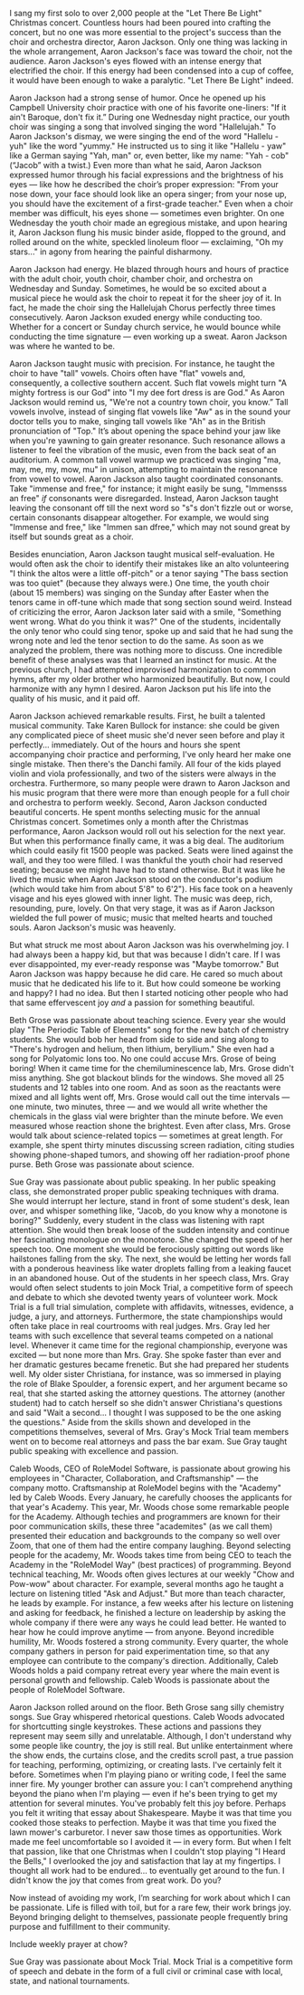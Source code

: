 
I sang my first solo to over 2,000 people at the "Let There Be Light" Christmas concert. Countless hours had been poured into crafting the concert, but no one was more essential to the project's success than the choir and orchestra director, Aaron Jackson. Only one thing was lacking in the whole arrangement, Aaron Jackson's face was toward the choir, not the audience. Aaron Jackson's eyes flowed with an intense energy that electrified the choir. If this energy had been condensed into a cup of coffee, it would have been enough to wake a paralytic. "Let There Be Light" indeed.

Aaron Jackson had a strong sense of humor. Once he opened up his Campbell University choir practice with one of his favorite one-liners: "If it ain't Baroque, don't fix it.” During one Wednesday night practice, our youth choir was singing a song that involved singing the word "Hallelujah." To Aaron Jackson's dismay, we were singing the end of the word "Hallelu - yuh" like the word "yummy." He instructed us to sing it like "Hallelu - yaw" like a German saying "Yah, man" or, even better, like my name: "Yah - cob" (“Jacob” with a twist.) Even more than what he said, Aaron Jackson expressed humor through his facial expressions and the brightness of his eyes — like how he described the choir’s proper expression: "From your nose down, your face should look like an opera singer; from your nose up, you should have the excitement of a first-grade teacher." Even when a choir member was difficult, his eyes shone — sometimes even brighter. On one Wednesday the youth choir made an egregious mistake, and upon hearing it, Aaron Jackson flung his music binder aside, flopped to the ground, and rolled around on the white, speckled linoleum floor — exclaiming, "Oh my stars..." in agony from hearing the painful disharmony.

Aaron Jackson had energy. He blazed through hours and hours of practice with the adult choir, youth choir, chamber choir, and orchestra on Wednesday and Sunday. Sometimes, he would be so excited about a musical piece he would ask the choir to repeat it for the sheer joy of it. In fact, he made the choir sing the Hallelujah Chorus perfectly three times consecutively. Aaron Jackson exuded energy while conducting too. Whether for a concert or Sunday church service, he would bounce while conducting the time signature — even working up a sweat. Aaron Jackson was where he wanted to be.

Aaron Jackson taught music with precision. For instance, he taught the choir to have "tall" vowels. Choirs often have "flat" vowels and, consequently, a collective southern accent. Such flat vowels might turn "A mighty fortress is our God" into "I my dee fort dress is are God." As Aaron Jackson would remind us, "We're not a country town choir, you know.” Tall vowels involve, instead of singing flat vowels like "Aw" as in the sound your doctor tells you to make, singing tall vowels like "Ah" as in the British pronunciation of "Top." It’s about opening the space behind your jaw like when you're yawning to gain greater resonance. Such resonance allows a listener to feel the vibration of the music, even from the back seat of an auditorium. A common tall vowel warmup we practiced was singing "ma, may, me, my, mow, mu" in unison, attempting to maintain the resonance from vowel to vowel. Aaron Jackson also taught coordinated consonants. Take "immense and free," for instance; it might easily be sung, "Immensss an free" _if_ consonants were disregarded. Instead, Aaron Jackson taught leaving the consonant off till the next word so "s"s don't fizzle out or worse, certain consonants disappear altogether. For example, we would sing "Immense and free," like "Immen san dfree," which may not sound great by itself but sounds great as a choir.

Besides enunciation, Aaron Jackson taught musical self-evaluation. He would often ask the choir to identify their mistakes like an alto volunteering "I think the altos were a little off-pitch" or a tenor saying "The bass section was too quiet" (because they always were.) One time, the youth choir (about 15 members) was singing on the Sunday after Easter when the tenors came in off-tune which made that song section sound weird. Instead of criticizing the error, Aaron Jackson later said with a smile, "Something went wrong. What do you think it was?" One of the students, incidentally the only tenor who could sing tenor, spoke up and said that he had sung the wrong note and led the tenor section to do the same. As soon as we analyzed the problem, there was nothing more to discuss. One incredible benefit of these analyses was that I learned an instinct for music. At the previous church, I had attempted improvised harmonization to common hymns, after my older brother who harmonized beautifully. But now, I could harmonize with any hymn I desired. Aaron Jackson put his life into the quality of his music, and it paid off.

Aaron Jackson achieved remarkable results. First, he built a talented musical community. Take Karen Bullock for instance: she could be given any complicated piece of sheet music she'd never seen before and play it perfectly... immediately. Out of the hours and hours she spent accompanying choir practice and performing, I've only heard her make one single mistake. Then there's the Danchi family. All four of the kids played violin and viola professionally, and two of the sisters were always in the orchestra. Furthermore, so many people were drawn to Aaron Jackson and his music program that there were more than enough people for a full choir and orchestra to perform weekly. Second, Aaron Jackson conducted beautiful concerts. He spent months selecting music for the annual Christmas concert. Sometimes only a month after the Christmas performance, Aaron Jackson would roll out his selection for the next year. But when this performance finally came, it was a big deal. The auditorium which could easily fit 1500 people was packed. Seats were lined against the wall, and they too were filled. I was thankful the youth choir had reserved seating; because we might have had to stand otherwise. But it was like he lived the music when Aaron Jackson stood on the conductor's podium (which would take him from about 5'8" to 6'2"). His face took on a heavenly visage and his eyes glowed with inner light. The music was deep, rich, resounding, pure, lovely. On that very stage, it was as if Aaron Jackson wielded the full power of music; music that melted hearts and touched souls. Aaron Jackson's music was heavenly.

But what struck me most about Aaron Jackson was his overwhelming joy. I had always been a happy kid, but that was because I didn't care. If I was ever disappointed, my ever-ready response was "Maybe tomorrow." But Aaron Jackson was happy because he did care. He cared so much about music that he dedicated his life to it. But how could someone be working and happy? I had no idea. But then I started noticing other people who had that same effervescent joy _and_ a passion for something beautiful.

Beth Grose was passionate about teaching science. Every year she would play "The Periodic Table of Elements" song for the new batch of chemistry students. She would bob her head from side to side and sing along to "There's hydrogen and helium, then lithium, beryllium." She even had a song for Polyatomic Ions too. No one could accuse Mrs. Grose of being boring! When it came time for the chemiluminescence lab, Mrs. Grose didn't miss anything. She got blackout blinds for the windows. She moved all 25 students and 12 tables into one room. And as soon as the reactants were mixed and all lights went off, Mrs. Grose would call out the time intervals — one minute, two minutes, three — and we would all write whether the chemicals in the glass vial were brighter than the minute before. We even measured whose reaction shone the brightest. Even after class, Mrs. Grose would talk about science-related topics — sometimes at great length. For example, she spent thirty minutes discussing screen radiation, citing studies showing phone-shaped tumors, and showing off her radiation-proof phone purse. Beth Grose was passionate about science.

Sue Gray was passionate about public speaking. In her public speaking class, she demonstrated proper public speaking techniques with drama. She would interrupt her lecture, stand in front of some student's desk, lean over, and whisper something like, “Jacob, do you know why a monotone is boring?" Suddenly, every student in the class was listening with rapt attention. She would then break loose of the sudden intensity and continue her fascinating monologue on the monotone. She changed the speed of her speech too. One moment she would be ferociously spitting out words like hailstones falling from the sky. The next, she would be letting her words fall with a ponderous heaviness like water droplets falling from a leaking faucet in an abandoned house. Out of the students in her speech class, Mrs. Gray would often select students to join Mock Trial, a competitive form of speech and debate to which she devoted twenty years of volunteer work. Mock Trial is a full trial simulation, complete with affidavits, witnesses, evidence, a judge, a jury, and attorneys. Furthermore, the state championships would often take place in real courtrooms with real judges. Mrs. Gray led her teams with such excellence that several teams competed on a national level. Whenever it came time for the regional championship, everyone was excited — but none more than Mrs. Gray. She spoke faster than ever and her dramatic gestures became frenetic. But she had prepared her students well. My older sister Christiana, for instance, was so immersed in playing the role of Blake Spoulder, a forensic expert, and her argument became so real, that she started asking the attorney questions. The attorney (another student) had to catch herself so she didn't answer Christiana's questions and said "Wait a second... I thought I was supposed to be the one asking the questions." Aside from the skills shown and developed in the competitions themselves, several of Mrs. Gray's Mock Trial team members went on to become real attorneys and pass the bar exam. Sue Gray taught public speaking with excellence and passion.

Caleb Woods, CEO of RoleModel Software, is passionate about growing his employees in "Character, Collaboration, and Craftsmanship" — the company motto. Craftsmanship at RoleModel begins with the "Academy" led by Caleb Woods. Every January, he carefully chooses the applicants for that year's Academy. This year, Mr. Woods chose some remarkable people for the Academy. Although techies and programmers are known for their poor communication skills, these three "academites" (as we call them) presented their education and backgrounds to the company so well over Zoom, that one of them had the entire company laughing. Beyond selecting people for the academy, Mr. Woods takes time from being CEO to teach the Academy in the "RoleModel Way" (best practices) of programming. Beyond technical teaching, Mr. Woods often gives lectures at our weekly "Chow and Pow-wow" about character. For example, several months ago he taught a lecture on listening titled "Ask and Adjust." But more than teach character, he leads by example. For instance, a few weeks after his lecture on listening and asking for feedback, he finished a lecture on leadership by asking the whole company if there were any ways he could lead better. He wanted to hear how he could improve anytime — from anyone. Beyond incredible humility, Mr. Woods fostered a strong community. Every quarter, the whole company gathers in person for paid experimentation time, so that any employee can contribute to the company's direction. Additionally, Caleb Woods holds a paid company retreat every year where the main event is personal growth and fellowship. Caleb Woods is passionate about the people of RoleModel Software.

Aaron Jackson rolled around on the floor. Beth Grose sang silly chemistry songs. Sue Gray whispered rhetorical questions. Caleb Woods advocated for shortcutting single keystrokes. These actions and passions they represent may seem silly and unrelatable. Although, I don't understand why some people like country, the joy is still real. But unlike entertainment where the show ends, the curtains close, and the credits scroll past, a true passion for teaching, performing, optimizing, or creating lasts. I've certainly felt it before. Sometimes when I'm playing piano or writing code, I feel the same inner fire. My younger brother can assure you: I can't comprehend anything beyond the piano when I'm playing — even if he's been trying to get my attention for several minutes. You've probably felt this joy before. Perhaps you felt it writing that essay about Shakespeare. Maybe it was that time you cooked those steaks to perfection. Maybe it was that time you fixed the lawn mower's carburetor. I never saw those times as opportunities. Work made me feel uncomfortable so I avoided it — in every form. But when I felt that passion, like that one Christmas when I couldn't stop playing "I Heard the Bells," I overlooked the joy and satisfaction that lay at my fingertips. I thought all work had to be endured... to eventually get around to the fun. I didn't know the joy that comes from great work. Do you?

Now instead of avoiding my work, I’m searching for work about which I can be passionate. Life is filled with toil, but for a rare few, their work brings joy. Beyond bringing delight to themselves, passionate people frequently bring purpose and fulfillment to their community.

Include weekly prayer at chow?



Sue Gray was passionate about Mock Trial. Mock Trial is a competitive form of speech and debate in the form of a full civil or criminal case
with local, state, and national tournaments.